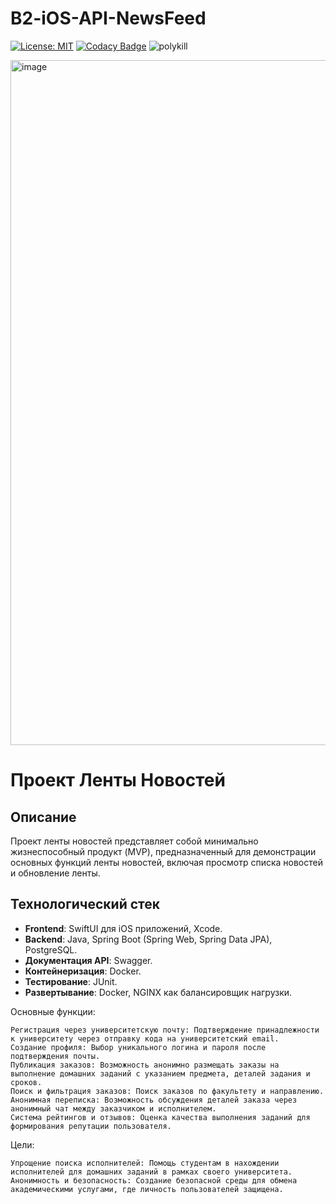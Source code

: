 # B2-iOS-API-NewsFeed
[![License: MIT](https://img.shields.io/badge/License-MIT-yellow.svg)](https://github.com/safroalex/B1-PostgreSQLAutoServiceERP/blob/main/LICENSE)
[![Codacy Badge](https://app.codacy.com/project/badge/Grade/1ae6f06607fa4d6589d49fc326d016fa)](https://app.codacy.com/gh/safroalex/B2-iOS-API-NewsFeed/dashboard?utm_source=gh&utm_medium=referral&utm_content=&utm_campaign=Badge_grade)
![polykill](https://github.com/safroalex/B2-iOS-API-NewsFeed/assets/105920089/2118d5ce-66d6-4c4b-8750-6e60d496d315)

<!-- https://whimsical.com/c4-model-for-ios-app-with-java-backend-TfVUnyFGDf7ojWucZ39EJR] -->
<img width="1096" alt="image" src="https://github.com/safroalex/B2-iOS-API-NewsFeed/assets/105920089/e306b113-bb4c-4bb7-ae26-5795854eb248">


# Проект Ленты Новостей

## Описание
Проект ленты новостей представляет собой минимально жизнеспособный продукт (MVP), предназначенный для демонстрации основных функций ленты новостей, включая просмотр списка новостей и обновление ленты.

## Технологический стек
- **Frontend**: SwiftUI для iOS приложений, Xcode.
- **Backend**: Java, Spring Boot (Spring Web, Spring Data JPA), PostgreSQL.
- **Документация API**: Swagger.
- **Контейнеризация**: Docker.
- **Тестирование**: JUnit.
- **Развертывание**: Docker, NGINX как балансировщик нагрузки.

Основные функции:

    Регистрация через университетскую почту: Подтверждение принадлежности к университету через отправку кода на университетский email.
    Создание профиля: Выбор уникального логина и пароля после подтверждения почты.
    Публикация заказов: Возможность анонимно размещать заказы на выполнение домашних заданий с указанием предмета, деталей задания и сроков.
    Поиск и фильтрация заказов: Поиск заказов по факультету и направлению.
    Анонимная переписка: Возможность обсуждения деталей заказа через анонимный чат между заказчиком и исполнителем.
    Система рейтингов и отзывов: Оценка качества выполнения заданий для формирования репутации пользователя.

Цели:

    Упрощение поиска исполнителей: Помощь студентам в нахождении исполнителей для домашних заданий в рамках своего университета.
    Анонимность и безопасность: Создание безопасной среды для обмена академическими услугами, где личность пользователей защищена.
